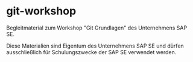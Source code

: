 # git-workshop
Begleitmaterial zum Workshop "Git Grundlagen" des Unternehmens SAP SE.

Diese Materialien sind Eigentum des Unternehmens SAP SE und dürfen ausschließlich für Schulungszwecke der SAP SE verwendet werden.

